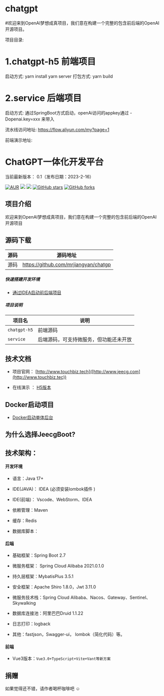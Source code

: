 # chatgpt

#欢迎来到OpenAI梦想成真项目，我们意在构建一个完整的包含前后端的OpenAI开源项目。


项目目录:

# 1.chatgpt-h5 前端项目
启动方式: 
  yarn install
  yarn server
打包方式:
  yarn build

# 2.service 后端项目
启动方式:
  通过SpringBoot方式启动，openAi访问的appkey通过 -Dopenai.key=xxx 来带入
  
 
流水线访问地址: https://flow.aliyun.com/my?page=1

前端演示地址: 



ChatGPT一体化开发平台
===============

当前最新版本： 0.1（发布日期：2023-2-16） 


[![AUR](https://img.shields.io/badge/license-Apache%20License%202.0-blue.svg)](https://github.com/mrjiangyan/chatgpt/edit/master/LICENSE)
[![](https://img.shields.io/badge/Author-上海特趣商务咨询有限公司-orange.svg)](http://www.touchbiz.tech)
[![](https://img.shields.io/badge/version-3.4.4-brightgreen.svg)](https://github.com/mrjiangyan/chatgpt)
[![GitHub stars](https://img.shields.io/github/stars/zhangdaiscott/jeecg-boot.svg?style=social&label=Stars)](https://github.com/mrjiangyan/chatgpt)
[![GitHub forks](https://img.shields.io/github/forks/zhangdaiscott/jeecg-boot.svg?style=social&label=Fork)](https://github.com/mrjiangyan/chatgpt)



项目介绍
-----------------------------------

欢迎来到OpenAI梦想成真项目，我们意在构建一个完整的包含前后端的OpenAI开源项目


源码下载
-----------------------------------

| 源码                | 源码地址                     | 
|--------------------|------------------------|
| 源码    | https://github.com/mrjiangyan/chatgp       |

#####  快速搭建开发环境

- [通过IDEA启动前后端项目](http://doc.jeecg.com/2043874)

##### 项目说明

| 项目名                | 说明                     | 
|--------------------|------------------------|
| `chatgpt-h5`    | 前端源码        |
| `service` | 后端源码，可支持微服务，但功能还未开放 |



技术文档
-----------------------------------

- 项目官网：  [http://www.touchbiz.tech]([http://www.jeecg.com](http://www.touchbiz.tec))

- 在线演示 ：  [H5版本](http://)


Docker启动项目
-----------------------------------

- [Docker启动单体后台]()





为什么选择JeecgBoot?
-----------------------------------

技术架构：
-----------------------------------
#### 开发环境

- 语言：Java 17+

- IDE(JAVA)： IDEA (必须安装lombok插件 )

- IDE(前端)： Vscode、WebStorm、IDEA

- 依赖管理：Maven

- 缓存：Redis

- 数据库脚本：


#### 后端

- 基础框架：Spring Boot 2.7

- 微服务框架： Spring Cloud Alibaba 2021.0.1.0

- 持久层框架：MybatisPlus 3.5.1

- 安全框架：Apache Shiro 1.8.0，Jwt 3.11.0

- 微服务技术栈：Spring Cloud Alibaba、Nacos、Gateway、Sentinel、Skywalking

- 数据库连接池：阿里巴巴Druid 1.1.22

- 日志打印：logback

- 其他：fastjson，Swagger-ui， lombok（简化代码）等。


#### 前端

- Vue3版本：`Vue3.0+TypeScript+Vite+Vant等新方案` 

## 捐赠 

如果觉得还不错，请作者喝杯咖啡吧 ☺
